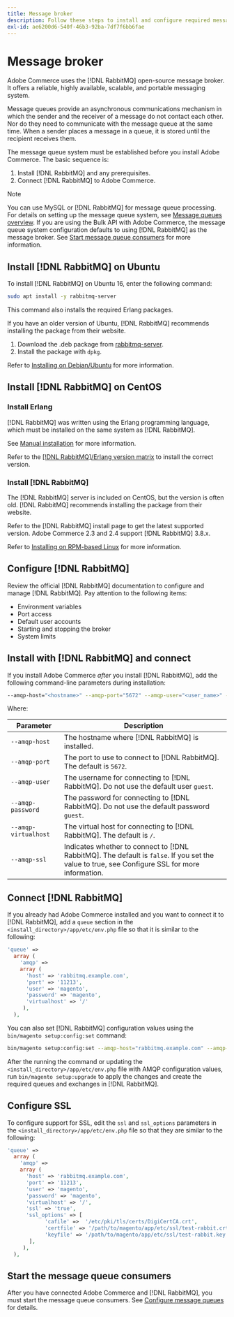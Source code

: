 ```yaml
---
title: Message broker
description: Follow these steps to install and configure required message broker software (such as [!DNL RabbitMQ]) for on-premises installations of Adobe Commerce.
exl-id: ae6200d6-540f-46b3-92ba-7df7f6bb6fae
---
```

# Message broker

Adobe Commerce uses the [!DNL RabbitMQ] open-source message broker. It offers a reliable, highly available, scalable, and portable messaging system.

Message queues provide an asynchronous communications mechanism in which the sender and the receiver of a message do not contact each other. Nor do they need to communicate with the message queue at the same time. When a sender places a message in a queue, it is stored until the recipient receives them.

The message queue system must be established before you install Adobe Commerce. The basic sequence is:

1. Install [!DNL RabbitMQ] and any prerequisites.
1. Connect [!DNL RabbitMQ] to Adobe Commerce.

>[!NOTE]
>
>You can use MySQL or [!DNL RabbitMQ] for message queue processing. For details on setting up the message queue system, see [Message queues overview](https://developer.adobe.com/commerce/php/development/components/message-queues/). If you are using the Bulk API with Adobe Commerce, the message queue system configuration defaults to using [!DNL RabbitMQ] as the message broker. See [Start message queue consumers](../../configuration/cli/start-message-queues.md) for more information.

## Install [!DNL RabbitMQ] on Ubuntu

To install [!DNL RabbitMQ] on Ubuntu 16, enter the following command:

```bash
sudo apt install -y rabbitmq-server
```

This command also installs the required Erlang packages.

If you have an older version of Ubuntu, [!DNL RabbitMQ] recommends installing the package from their website.

1. Download the .deb package from [rabbitmq-server](https://www.rabbitmq.com/download.html).
1. Install the package with `dpkg`.

Refer to [Installing on Debian/Ubuntu](https://www.rabbitmq.com/install-debian.html) for more information.

## Install [!DNL RabbitMQ] on CentOS

### Install Erlang

[!DNL RabbitMQ] was written using the Erlang programming language, which must be installed on the same system as [!DNL RabbitMQ].

See [Manual installation](https://www.erlang-solutions.com/downloads/) for more information.

Refer to the [[!DNL RabbitMQ]/Erlang version matrix](https://www.rabbitmq.com/which-erlang.html) to install the correct version.

### Install [!DNL RabbitMQ]

The [!DNL RabbitMQ] server is included on CentOS, but the version is often old. [!DNL RabbitMQ] recommends installing the package from their website.

Refer to the [!DNL RabbitMQ] install page to get the latest supported version. Adobe Commerce 2.3 and 2.4 support [!DNL RabbitMQ] 3.8.x.

Refer to [Installing on RPM-based Linux](https://www.rabbitmq.com/install-rpm.html) for more information.

## Configure [!DNL RabbitMQ]

Review the official [!DNL RabbitMQ] documentation to configure and manage [!DNL RabbitMQ]. Pay attention to the following items:

*  Environment variables
*  Port access
*  Default user accounts
*  Starting and stopping the broker
*  System limits

## Install with [!DNL RabbitMQ] and connect

If you install Adobe Commerce _after_ you install [!DNL RabbitMQ], add the following command-line parameters during installation:

```bash
--amqp-host="<hostname>" --amqp-port="5672" --amqp-user="<user_name>" --amqp-password="<password>" --amqp-virtualhost="/"
```

Where:

|Parameter|Description|
|--- |--- |
|`--amqp-host`|The hostname where [!DNL RabbitMQ] is installed.|
|`--amqp-port`|The port to use to connect to [!DNL RabbitMQ]. The default is `5672`.|
|`--amqp-user`|The username for connecting to [!DNL RabbitMQ]. Do not use the default user `guest`.|
|`--amqp-password`|The password for connecting to [!DNL RabbitMQ]. Do not use the default password `guest`.|
|`--amqp-virtualhost`|The virtual host for connecting to [!DNL RabbitMQ]. The default is `/`.|
|`--amqp-ssl`|Indicates whether to connect to [!DNL RabbitMQ]. The default is `false`. If you set the value to true, see Configure SSL for more information.|

## Connect [!DNL RabbitMQ]

If you already had Adobe Commerce installed and you want to connect it to [!DNL RabbitMQ], add a `queue` section in the `<install_directory>/app/etc/env.php` file so that it is similar to the following:

```php
'queue' =>
  array (
    'amqp' =>
    array (
      'host' => 'rabbitmq.example.com',
      'port' => '11213',
      'user' => 'magento',
      'password' => 'magento',
      'virtualhost' => '/'
     ),
  ),
```

You can also set [!DNL RabbitMQ] configuration values using the `bin/magento setup:config:set` command:

```bash
bin/magento setup:config:set --amqp-host="rabbitmq.example.com" --amqp-port="11213" --amqp-user="magento" --amqp-password="magento" --amqp-virtualhost="/"
```

After the running the command or updating the `<install_directory>/app/etc/env.php` file with AMQP configuration values, run `bin/magento setup:upgrade` to apply the changes and create the required queues and exchanges in [!DNL RabbitMQ].

## Configure SSL

To configure support for SSL, edit the `ssl` and `ssl_options` parameters in the `<install_directory>/app/etc/env.php` file so that they are similar to the following:

```php
'queue' =>
  array (
    'amqp' =>
    array (
      'host' => 'rabbitmq.example.com',
      'port' => '11213',
      'user' => 'magento',
      'password' => 'magento',
      'virtualhost' => '/',
      'ssl' => 'true',
      'ssl_options' => [
            'cafile' =>  '/etc/pki/tls/certs/DigiCertCA.crt',
            'certfile' => '/path/to/magento/app/etc/ssl/test-rabbit.crt',
            'keyfile' => '/path/to/magento/app/etc/ssl/test-rabbit.key'
       ],
     ),
  ),
```

## Start the message queue consumers

After you have connected Adobe Commerce and [!DNL RabbitMQ], you must start the message queue consumers. See [Configure message queues](../../configuration/cli/start-message-queues.md) for details.
